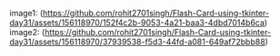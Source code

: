 image1: (https://github.com/rohit2701singh/Flash-Card-using-tkinter-day31/assets/156118970/152f4c2b-9053-4a21-baa3-4dbd7014b6ca)
image2: (https://github.com/rohit2701singh/Flash-Card-using-tkinter-day31/assets/156118970/37939538-f5d3-44fd-a081-649af72bbb88)

